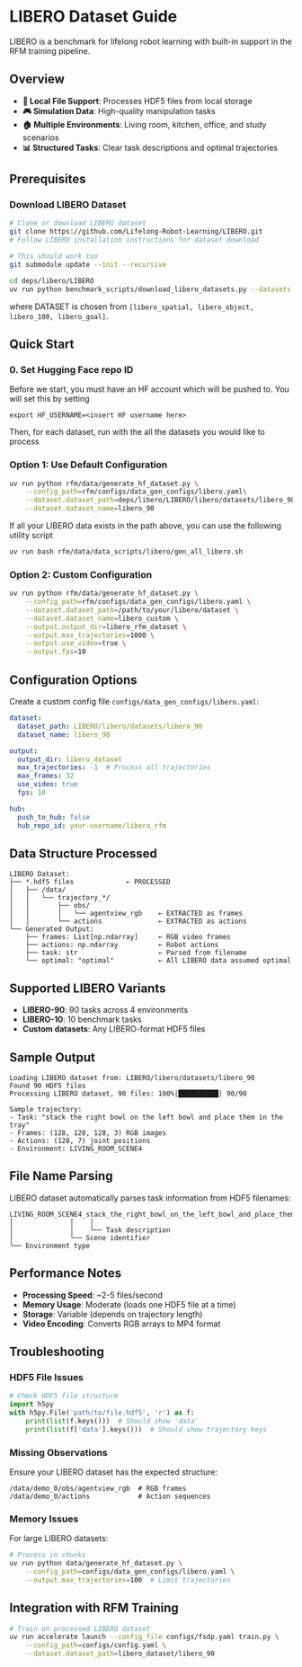 # LIBERO Dataset Guide

LIBERO is a benchmark for lifelong robot learning with built-in support in the RFM training pipeline.

## Overview

- **📁 Local File Support**: Processes HDF5 files from local storage
- **🎮 Simulation Data**: High-quality manipulation tasks
- **🏠 Multiple Environments**: Living room, kitchen, office, and study scenarios
- **📊 Structured Tasks**: Clear task descriptions and optimal trajectories

## Prerequisites

### Download LIBERO Dataset
```bash
# Clone or download LIBERO dataset
git clone https://github.com/Lifelong-Robot-Learning/LIBERO.git
# Follow LIBERO installation instructions for dataset download

# This should work too
git submodule update --init --recursive

cd deps/libero/LIBERO
uv run python benchmark_scripts/download_libero_datasets.py --datasets DATASET
```
where DATASET is chosen from `[libero_spatial, libero_object, libero_100, libero_goal]`.


## Quick Start

### 0. Set Hugging Face repo ID
Before we start, you must have an HF account which will be pushed to.
You will set this by setting
```
export HF_USERNAME=<insert HF username here>
```

Then, for each dataset, run with the all the datasets you would like to process

### Option 1: Use Default Configuration
```bash
uv run python rfm/data/generate_hf_dataset.py \
    --config_path=rfm/configs/data_gen_configs/libero.yaml\
    --dataset.dataset_path=deps/libero/LIBERO/libero/datasets/libero_90 \
    --dataset.dataset_name=libero_90
```

If all your LIBERO data exists in the path above, you can use the following utility script
```bash
uv run bash rfm/data/data_scripts/libero/gen_all_libero.sh
```

### Option 2: Custom Configuration
```bash
uv run python rfm/data/generate_hf_dataset.py \
    --config_path=rfm/configs/data_gen_configs/libero.yaml \
    --dataset.dataset_path=/path/to/your/libero/dataset \
    --dataset.dataset_name=libero_custom \
    --output.output_dir=libero_rfm_dataset \
    --output.max_trajectories=1000 \
    --output.use_video=true \
    --output.fps=10
```

## Configuration Options

Create a custom config file `configs/data_gen_configs/libero.yaml`:

```yaml
dataset:
  dataset_path: LIBERO/libero/datasets/libero_90
  dataset_name: libero_90

output:
  output_dir: libero_dataset
  max_trajectories: -1  # Process all trajectories
  max_frames: 32
  use_video: true
  fps: 10

hub:
  push_to_hub: false
  hub_repo_id: your-username/libero_rfm
```

## Data Structure Processed

```
LIBERO Dataset:
├── *.hdf5 files             ← PROCESSED
│   ├── /data/
│   │   └── trajectory_*/
│   │       ├── obs/
│   │       │   └── agentview_rgb    ← EXTRACTED as frames
│   │       └── actions              ← EXTRACTED as actions
└── Generated Output:
    ├── frames: List[np.ndarray]     ← RGB video frames
    ├── actions: np.ndarray          ← Robot actions
    ├── task: str                    ← Parsed from filename
    └── optimal: "optimal"           ← All LIBERO data assumed optimal
```

## Supported LIBERO Variants

- **LIBERO-90**: 90 tasks across 4 environments
- **LIBERO-10**: 10 benchmark tasks
- **Custom datasets**: Any LIBERO-format HDF5 files

## Sample Output

```
Loading LIBERO dataset from: LIBERO/libero/datasets/libero_90
Found 90 HDF5 files
Processing LIBERO dataset, 90 files: 100%|██████████| 90/90

Sample trajectory:
- Task: "stack the right bowl on the left bowl and place them in the tray"
- Frames: (128, 128, 128, 3) RGB images
- Actions: (128, 7) joint positions
- Environment: LIVING_ROOM_SCENE4
```

## File Name Parsing

LIBERO dataset automatically parses task information from HDF5 filenames:

```
LIVING_ROOM_SCENE4_stack_the_right_bowl_on_the_left_bowl_and_place_them_in_the_tray.hdf5
│              │    │
│              │    └── Task description
│              └── Scene identifier  
└── Environment type
```

## Performance Notes

- **Processing Speed**: ~2-5 files/second
- **Memory Usage**: Moderate (loads one HDF5 file at a time)
- **Storage**: Variable (depends on trajectory length)
- **Video Encoding**: Converts RGB arrays to MP4 format

## Troubleshooting

### HDF5 File Issues
```python
# Check HDF5 file structure
import h5py
with h5py.File('path/to/file.hdf5', 'r') as f:
    print(list(f.keys()))  # Should show 'data'
    print(list(f['data'].keys()))  # Should show trajectory keys
```

### Missing Observations
Ensure your LIBERO dataset has the expected structure:
```
/data/demo_0/obs/agentview_rgb  # RGB frames
/data/demo_0/actions            # Action sequences
```

### Memory Issues
For large LIBERO datasets:
```bash
# Process in chunks
uv run python data/generate_hf_dataset.py \
    --config_path=configs/data_gen_configs/libero.yaml \
    --output.max_trajectories=100  # Limit trajectories
```

## Integration with RFM Training

```bash
# Train on processed LIBERO dataset
uv run accelerate launch --config_file configs/fsdp.yaml train.py \
    --config_path=configs/config.yaml \
    --dataset.dataset_path=libero_dataset/libero_90
```